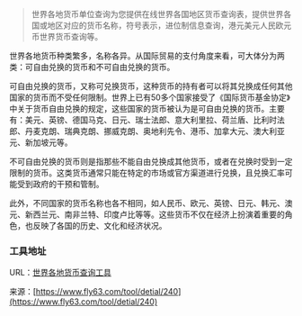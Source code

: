> 世界各地货币单位查询为您提供在线世界各国地区货币查询表，提供世界各国或地区对应的货币名称，符号表示，进位制信息查询，港元美元人民欧元币世界货币查询等。

世界各地货币种类繁多，名称各异。从国际贸易的支付角度来看，可大体分为两类：可自由兑换的货币和不可自由兑换的货币。

可自由兑换的货币，又称可兑换货币，这种货币的持有者可以将其兑换成任何其他国家的货币而不受任何限制。世界上已有50多个国家接受了《国际货币基金协定》中关于货币自由兑换的规定，这些国家的货币被认为是可自由兑换的货币。主要有：美元、英镑、德国马克、日元、瑞士法郎、意大利里拉、荷兰盾、比利时法郎、丹麦克朗、瑞典克朗、挪威克朗、奥地利先令、港币、加拿大元、澳大利亚元、新加坡元等。

不可自由兑换的货币则是指那些不能自由兑换成其他货币，或者在兑换时受到一定限制的货币。这类货币通常只能在特定的市场或官方渠道进行兑换，且兑换汇率可能受到政府的干预和管制。

此外，不同国家的货币名称也各不相同，如人民币、欧元、英镑、日元、韩元、澳元、新西兰元、南非兰特、印度卢比等等。这些货币不仅在经济上扮演着重要的角色，也反映了各国的历史、文化和经济状况。

### 工具地址
URL：[世界各地货币查询工具](https://www.fly63.com/tool/currency/)

来源：[https://www.fly63.com/tool/detial/240](https://www.fly63.com/tool/detial/240)